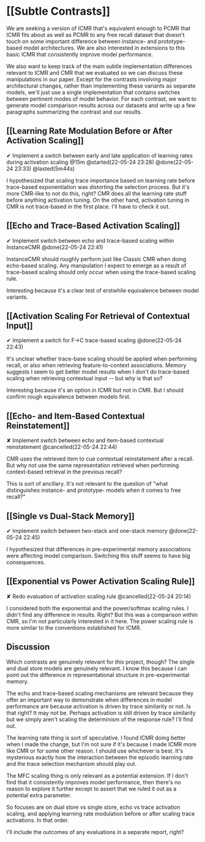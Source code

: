 # [[Subtle Contrasts]]
We are seeking a version of ICMR that's equivalent enough to PCMR that ICMR fits about as well as PCMR to any free recall dataset that doesn't touch on some important difference between instance- and prototype-based model architectures. We are also interested in extensions to this basic ICMR that consistently improve model performance. 

We also want to keep track of the main subtle implementation differences relevant to ICMR and CMR that we evaluated so we can discuss these manipulations in our paper. Except for the contrasts involving major architectural changes, rather than implementing these variants as separate models, we'll just use a single implementation that contains switches between pertinent modes of model behavior. For each contrast, we want to generate model comparison results across our datasets and write up a few paragraphs summarizing the contrast and our results.

## [[Learning Rate Modulation Before or After Activation Scaling]]
✔ Implement a switch between early and late application of learning rates during activation scaling @15m @started(22-05-24 23:28) @done(22-05-24 23:33) @lasted(5m44s)

I hypothesized that scaling trace importance based on learning rate before trace-based exponentiation was distorting the selection process. But it's more CMR-like to not do this, right? CMR does all the learning rate stuff before anything activation tuning. On the other hand, activation tuning in CMR is not trace-based in the first place. I'll have to check it out.

## [[Echo and Trace-Based Activation Scaling]]
✔ Implement switch between echo and trace-based scaling within InstanceCMR @done(22-05-24 22:41)

InstanceCMR should roughly perform just like Classic CMR when doing echo-based scaling. Any manipulation I expect to emerge as a result of trace-based scaling should only occur when using the trace-based scaling rule.

Interesting because it's a clear test of erstwhile equivalence between model variants.

## [[Activation Scaling For Retrieval of Contextual Input]]
✔ Implement a switch for F->C trace-based scaling @done(22-05-24 22:43)

It's unclear whether trace-base scaling should be applied when performing recall, or also when retrieving feature-to-context associations. Memory suggests I seem to get better model results when I don't do trace-based scaling when retrieving contextual input -- but why is that so?

Interesting because it's an option in ICMR but not in CMR. But I should confirm rough equivalence between models first.

## [[Echo- and Item-Based Contextual Reinstatement]]
✘ Implement switch between echo and item-based contextual reinstatement @cancelled(22-05-24 22:44)

CMR uses the retrieved item to cue contextual reinstatement after a recall. But why not use the same representation retrieved when performing context-based retrieval in the previous recall?

This is sort of ancillary. It's not relevant to the question of "what distinguishes instance- and prototype- models when it comes to free recall?"

## [[Single vs Dual-Stack Memory]]
✔ Implement switch between two-stack and one-stack memory @done(22-05-24 22:45)

I hypothesized that differences in pre-experimental memory associations were affecting model comparison. Switching this stuff seems to have big consequences.

## [[Exponential vs Power Activation Scaling Rule]]
✘ Redo evaluation of activation scaling rule @cancelled(22-05-24 20:14)

I considered both the exponential and the power/softmax scaling rules. I didn't find any difference in results. Right? But this was a comparison within CMR, so I'm not particularly interested in it here. The power scaling rule is more similar to the conventions established for ICMR.

## Discussion
Which contrasts are genuinely relevant for *this* project, though?
The single and dual store models are genuinely relevant. I know this because I can point out the difference in representational structure in pre-experimental memory.

The echo and trace-based scaling mechanisms are relevant because they offer an important way to demonstrate when differences in model performance are because activation is driven by trace similarity or not. Is that right? It may not be. Perhaps activation is still driven by trace similarity but we simply aren't scaling the determinism of the response rule? I'll find out.

The learning rate thing is sort of speculative. I found ICMR doing better when I made the change, but I'm not sure if it's because I made ICMR more like CMR or for some other reason. I should use whichever is best. It's mysterious exactly how the interaction between the episodic learning rate and the trace selection mechanism should play out.

The MFC scaling thing is only relevant as a potential extension. If I don't find that it consistently improves model performance, then there's no reason to explore it further except to assert that we ruled it out as a potential extra parameter.

So focuses are on dual store vs single store, echo vs trace activation scaling, and applying learning rate modulation before or after scaling trace activations. In that order.

I'll include the outcomes of any evaluations in a separate report, right?